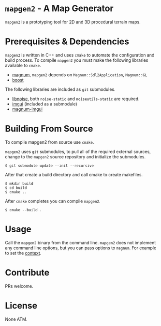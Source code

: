 # `mapgen2` - A Map Generator

`mapgen2` is a prototyping tool for 2D and 3D procedural terrain maps.

# Prerequisites & Dependencies

`mapgen2` is written in C++ and uses `cmake` to automate the
configuration and build process. To compile `mapgen2` you must make
the following libraries available to `cmake`.

 - [magnum](http://magnum.graphics/), `mapgen2` depends on
   `Magnum::Sdl2Application`, `Magnum::GL`
 - [boost](https://www.boost.org/)

The following libraries are included as `git` submodules.

 - [libnoise](http://libnoise.sourceforge.net/), both `noise-static`
   and `noiseutils-static` are required.
 - [imgui](https://github.com/ocornut/imgui) (included as a submodule)
 - [magnum-imgui](https://github.com/lecopivo/magnum-imgui)

# Building From Source

To compile mapgen2 from source use `cmake`. 

`mapgen2` uses `git` submodules, to pull all of the required external
sources, change to the `mapgen2` source repository and initialize the
submodules.

```
$ git submodule update --init --recursive
```

After that create a build directory and call cmake to create
makefiles.

```
$ mkdir build
$ cd build
$ cmake ..
```

After `cmake` completes you can compile `mapgen2`.

```
$ cmake --build .
```

# Usage

Call the `mapgen2` binary from the command line. `mapgen2` does not
implement any command line options, but you can pass options to
`magnum`. For example to set the
[context](http://doc.magnum.graphics/magnum/classMagnum_1_1GL_1_1Context.html).

# Contribute

PRs welcome.

# License

None ATM.
